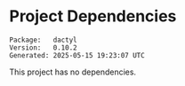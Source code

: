 # Project Dependencies
    Package:   dactyl
    Version:   0.10.2
    Generated: 2025-05-15 19:23:07 UTC

This project has no dependencies.
